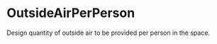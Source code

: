 OutsideAirPerPerson
===================

Design quantity of outside air to be provided per person in the space.

